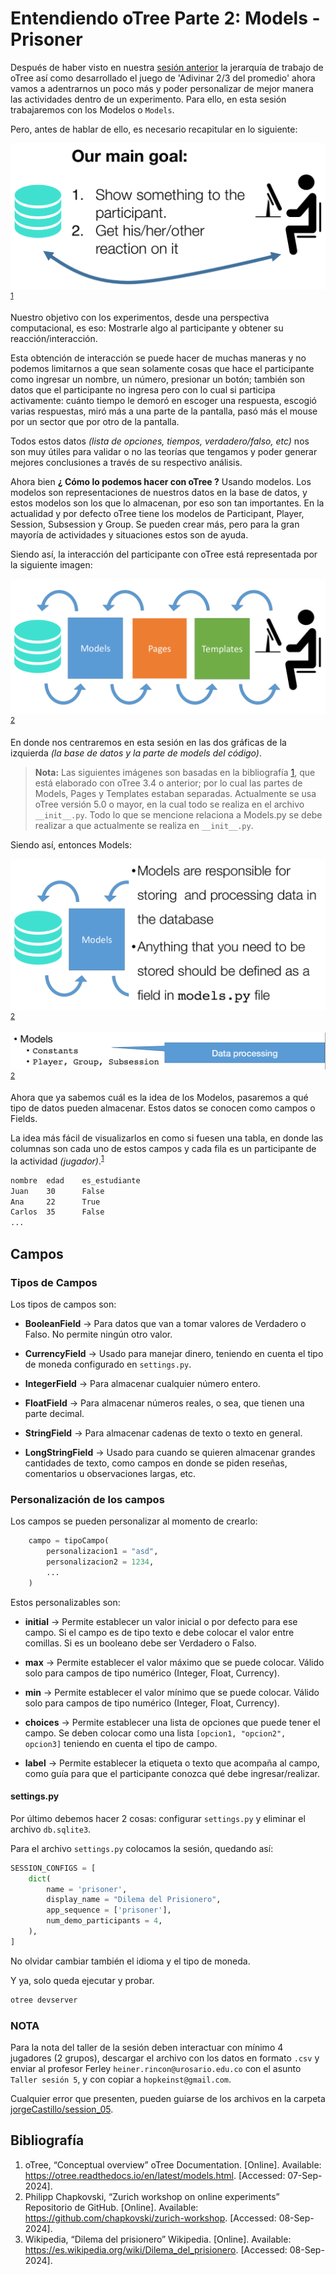 # Entendiendo oTree Parte 2: Models - Prisoner

Después de haber visto en nuestra [sesión anterior](../04_entendiendo_oTree_parte01/README.md) la jerarquía de trabajo de oTree así como desarrollado el juego de 'Adivinar 2/3 del promedio' ahora vamos a adentrarnos un poco más y poder personalizar de mejor manera las actividades dentro de un experimento. Para ello, en esta sesión trabajaremos con los Modelos o `Models`.

Pero, antes de hablar de ello, es necesario recapitular en lo siguiente:

![zurich_01](../../imgs/05/001.png)<sup><a href="#bib_01">1</a></sup>

Nuestro objetivo con los experimentos, desde una perspectiva computacional, es eso: Mostrarle algo al participante y obtener su reacción/interacción.

Esta obtención de interacción se puede hacer de muchas maneras y no podemos limitarnos a que sean solamente cosas que hace el participante como ingresar un nombre, un número, presionar un botón; también son datos que el participante no ingresa pero con lo cual si participa activamente: cuánto tiempo le demoró en escoger una respuesta, escogió varias respuestas, miró más a una parte de la pantalla, pasó más el mouse por un sector que por otro de la pantalla.

Todos estos datos _(lista de opciones, tiempos, verdadero/falso, etc)_ nos son muy útiles para validar o no las teorías que tengamos y poder generar mejores conclusiones a través de su respectivo análisis.

Ahora bien **¿ Cómo lo podemos hacer con oTree ?** Usando modelos. Los modelos son representaciones de nuestros datos en la base de datos, y estos modelos son los que lo almacenan, por eso son tan importantes. En la actualidad y por defecto oTree tiene los modelos de Participant, Player, Session, Subsession y Group. Se pueden crear más, pero para la gran mayoría de actividades y situaciones estos son de ayuda.

Siendo así, la interacción del participante con oTree está representada por la siguiente imagen:

![zurich_02](../../imgs/05/002.png)<sup><a href="#bib_02">2</a></sup>

En donde nos centraremos en esta sesión en las dos gráficas de la izquierda _(la base de datos y la parte de models del código)_.

> **Nota:** Las siguientes imágenes son basadas en la bibliografía <a href="#bib_01">1</a>, que está elaborado con oTree 3.4 o anterior; por lo cual las partes de Models, Pages y Templates estaban separadas. Actualmente se usa oTree versión 5.0 o mayor, en la cual todo se realiza en el archivo `__init__.py`.
Todo lo que se mencione relaciona a Models.py se debe realizar a que actualmente se realiza en `__init__.py`.

Siendo así, entonces Models:

![zurich_03](../../imgs/05/005.png)<sup><a href="#bib_02">2</a></sup>

![zurich_04](../../imgs/05/004.png)<sup><a href="#bib_02">2</a></sup>

Ahora que ya sabemos cuál es la idea de los Modelos, pasaremos a qué tipo de datos pueden almacenar. Estos datos se conocen como campos o Fields.

La idea más fácil de visualizarlos en como si fuesen una tabla, en donde las columnas son cada uno de estos campos y cada fila es un participante de la actividad _(jugador)_.<sup><a href="#bib_01">1</a></sup>

```bash
nombre  edad    es_estudiante
Juan    30      False
Ana     22      True
Carlos  35      False
...
```

## Campos

### Tipos de Campos

Los tipos de campos son:

- **BooleanField** &rarr; Para datos que van a tomar valores de Verdadero o Falso. No permite ningún otro valor.

- **CurrencyField** &rarr; Usado para manejar dinero, teniendo en cuenta el tipo de moneda configurado en `settings.py`.

- **IntegerField** &rarr; Para almacenar cualquier número entero.

- **FloatField** &rarr; Para almacenar números reales, o sea, que tienen una parte decimal.

- **StringField** &rarr; Para almacenar cadenas de texto o texto en general.

- **LongStringField** &rarr; Usado para cuando se quieren almacenar grandes cantidades de texto, como campos en donde se piden reseñas, comentarios u observaciones largas, etc.

### Personalización de los campos

Los campos se pueden personalizar al momento de crearlo:

```python
    campo = tipoCampo(
        personalizacion1 = "asd",
        personalizacion2 = 1234,
        ...
    )
```

Estos personalizables son:

- **initial** &rarr; Permite establecer un valor inicial o por defecto para ese campo. Si el campo es de tipo texto e debe colocar el valor entre comillas. Si es un booleano debe ser Verdadero o Falso.

- **max** &rarr; Permite establecer el valor máximo que se puede colocar. Válido solo para campos de tipo numérico (Integer, Float, Currency).

- **min** &rarr; Permite establecer el valor mínimo que se puede colocar. Válido solo para campos de tipo numérico (Integer, Float, Currency).

- **choices** &rarr; Permite establecer una lista de opciones que puede tener el campo. Se deben colocar como una lista `[opcion1, "opcion2", opcion3]` teniendo en cuenta el tipo de campo.

- **label** &rarr; Permite establecer la etiqueta o texto que acompaña al campo, como guía para que el participante conozca qué debe ingresar/realizar.

#### settings.py

Por último debemos hacer 2 cosas: configurar `settings.py` y eliminar el archivo `db.sqlite3`.

Para el archivo `settings.py` colocamos la sesión, quedando así:

```python
SESSION_CONFIGS = [
    dict(
        name = 'prisoner',
        display_name = "Dilema del Prisionero",
        app_sequence = ['prisoner'],
        num_demo_participants = 4,
    ),
]
```

No olvidar cambiar también el idioma y el tipo de moneda.

Y ya, solo queda ejecutar y probar.

```bash
otree devserver
```

### NOTA

Para la nota del taller de la sesión deben interactuar con mínimo 4 jugadores (2 grupos), descargar el archivo con los datos en formato `.csv` y enviar al profesor Ferley `heiner.rincon@urosario.edu.co` con el asunto `Taller sesión 5`, y con copiar a `hopkeinst@gmail.com`.

Cualquier error que presenten, pueden guiarse de los archivos en la carpeta [jorgeCastillo/session_05](jorgeCastillo/session_05/).

## Bibliografía

<ol>
    <li id="bib_01"> oTree, “Conceptual overview” oTree Documentation. [Online]. Available: <a href="https://otree.readthedocs.io/en/latest/models.html">https://otree.readthedocs.io/en/latest/models.html</a>. [Accessed: 07-Sep-2024].
    <li id="bib_02"> Philipp Chapkovski, “Zurich workshop on online experiments” Repositorio de GitHub. [Online]. Available: <a href="https://github.com/chapkovski/zurich-workshop">https://github.com/chapkovski/zurich-workshop</a>. [Accessed: 08-Sep-2024].
    <li id="bib_03">Wikipedia, “Dilema del prisionero” Wikipedia. [Online]. Available:  <a href="https://es.wikipedia.org/wiki/Dilema_del_prisionero">https://es.wikipedia.org/wiki/Dilema_del_prisionero</a>. [Accessed: 08-Sep-2024].
</ol>
